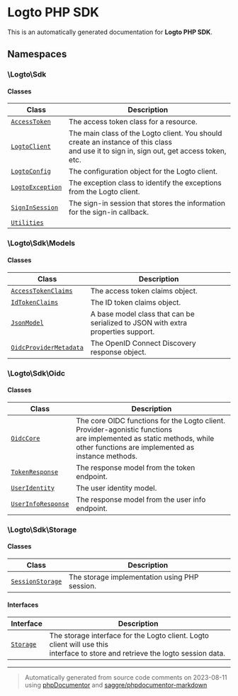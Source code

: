 # Logto PHP SDK

This is an automatically generated documentation for **Logto PHP SDK**.

## Namespaces

### \Logto\Sdk

#### Classes

| Class                                                     | Description                                                                                                                                  |
| --------------------------------------------------------- | -------------------------------------------------------------------------------------------------------------------------------------------- |
| [`AccessToken`](./classes/Logto/Sdk/AccessToken.md)       | The access token class for a resource.                                                                                                       |
| [`LogtoClient`](./classes/Logto/Sdk/LogtoClient.md)       | The main class of the Logto client. You should create an instance of this class<br />and use it to sign in, sign out, get access token, etc. |
| [`LogtoConfig`](./classes/Logto/Sdk/LogtoConfig.md)       | The configuration object for the Logto client.                                                                                               |
| [`LogtoException`](./classes/Logto/Sdk/LogtoException.md) | The exception class to identify the exceptions from the Logto client.                                                                        |
| [`SignInSession`](./classes/Logto/Sdk/SignInSession.md)   | The sign-in session that stores the information for the sign-in callback.                                                                    |
| [`Utilities`](./classes/Logto/Sdk/Utilities.md)           |                                                                                                                                              |

### \Logto\Sdk\Models

#### Classes

| Class                                                                        | Description                                                                           |
| ---------------------------------------------------------------------------- | ------------------------------------------------------------------------------------- |
| [`AccessTokenClaims`](./classes/Logto/Sdk/Models/AccessTokenClaims.md)       | The access token claims object.                                                       |
| [`IdTokenClaims`](./classes/Logto/Sdk/Models/IdTokenClaims.md)               | The ID token claims object.                                                           |
| [`JsonModel`](./classes/Logto/Sdk/Models/JsonModel.md)                       | A base model class that can be serialized to JSON with extra<br />properties support. |
| [`OidcProviderMetadata`](./classes/Logto/Sdk/Models/OidcProviderMetadata.md) | The OpenID Connect Discovery response object.                                         |

### \Logto\Sdk\Oidc

#### Classes

| Class                                                              | Description                                                                                                                                                                        |
| ------------------------------------------------------------------ | ---------------------------------------------------------------------------------------------------------------------------------------------------------------------------------- |
| [`OidcCore`](./classes/Logto/Sdk/Oidc/OidcCore.md)                 | The core OIDC functions for the Logto client. Provider-agonistic functions<br />are implemented as static methods, while other functions are implemented as<br />instance methods. |
| [`TokenResponse`](./classes/Logto/Sdk/Oidc/TokenResponse.md)       | The response model from the token endpoint.                                                                                                                                        |
| [`UserIdentity`](./classes/Logto/Sdk/Oidc/UserIdentity.md)         | The user identity model.                                                                                                                                                           |
| [`UserInfoResponse`](./classes/Logto/Sdk/Oidc/UserInfoResponse.md) | The response model from the user info endpoint.                                                                                                                                    |

### \Logto\Sdk\Storage

#### Classes

| Class                                                             | Description                                   |
| ----------------------------------------------------------------- | --------------------------------------------- |
| [`SessionStorage`](./classes/Logto/Sdk/Storage/SessionStorage.md) | The storage implementation using PHP session. |

#### Interfaces

| Interface                                           | Description                                                                                                                         |
| --------------------------------------------------- | ----------------------------------------------------------------------------------------------------------------------------------- |
| [`Storage`](./classes/Logto/Sdk/Storage/Storage.md) | The storage interface for the Logto client. Logto client will use this<br />interface to store and retrieve the logto session data. |

---

> Automatically generated from source code comments on 2023-08-11 using [phpDocumentor](http://www.phpdoc.org/) and [saggre/phpdocumentor-markdown](https://github.com/Saggre/phpDocumentor-markdown)
